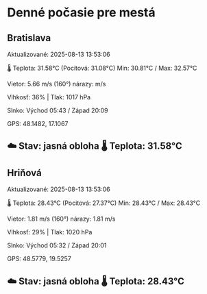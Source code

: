 ﻿# Denné počasie pre mestá

## Bratislava
Aktualizované: 2025-08-13 13:53:06

🌡️ Teplota: 31.58°C 
(Pocitová: 31.08°C)
Min: 30.81°C / Max: 32.57°C

Vietor: 5.66 m/s    (160°) 
nárazy:  m/s

Vlhkosť: 36% | Tlak: 1017 hPa

Slnko: Východ 05:43 / Západ 20:09

GPS: 48.1482, 17.1067

☁️ Stav: jasná obloha        🌡️ Teplota: 31.58°C
---

## Hriňová
Aktualizované: 2025-08-13 13:53:06

🌡️ Teplota: 28.43°C 
(Pocitová: 27.37°C)
Min: 28.43°C / Max: 28.43°C

Vietor: 1.81 m/s (160°)
nárazy: 1.81 m/s

Vlhkosť: 29% | Tlak: 1020 hPa

Slnko: Východ 05:32 / Západ 20:01

GPS: 48.5779, 19.5257

☁️ Stav: jasná obloha        🌡️ Teplota: 28.43°C
---
